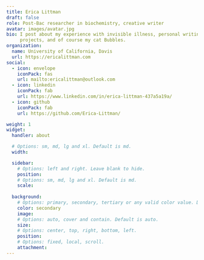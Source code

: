 ```yaml
---
title: Erica Littman
draft: false
role: Post-Bac researcher in biochemistry, creative writer
avatar: images/avatar.jpg
bio: I post about my experience with invisible illness, personal writing
     projects, and of course my cat Bubbles.
organization:
  name: University of California, Davis
  url: https://ericalittman.com
social:
  - icon: envelope
    iconPack: fas
    url: mailto:ericalittman@outlook.com
  - icon: linkedin
    iconPack: fab
    url: https://www.linkedin.com/in/erica-littman-437a5a19a/
  - icon: github
    iconPack: fab
    url: https://github.com/Erica-Littman/

weight: 1
widget:
  handler: about

  # Options: sm, md, lg and xl. Default is md.
  width:

  sidebar:
    # Options: left and right. Leave blank to hide.
    position:
    # Options: sm, md, lg and xl. Default is md.
    scale:
  
  background:
    # Options: primary, secondary, tertiary or any valid color value. Default is primary.
    color: secondary
    image: 
    # Options: auto, cover and contain. Default is auto.
    size:
    # Options: center, top, right, bottom, left.
    position: 
    # Options: fixed, local, scroll.
    attachment: 
---
```



